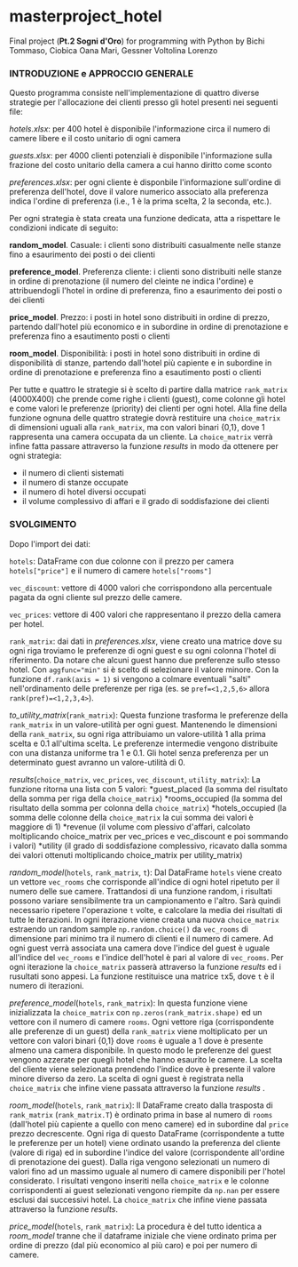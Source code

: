 # masterproject_hotel
Final project (**Pt.2 Sogni d'Oro**) for programming with Python by Bichi Tommaso, Ciobica Oana Mari, Gessner Voltolina Lorenzo

### INTRODUZIONE e APPROCCIO GENERALE

Questo programma consiste nell'implementazione di quattro diverse strategie per l'allocazione dei clienti presso gli hotel presenti nei seguenti file:

*hotels.xlsx*: per 400 hotel è disponibile l'informazione circa il numero di camere libere e il costo unitario di ogni camera

*guests.xlsx*: per 4000 clienti potenziali è disponibile l'informazione sulla frazione del costo unitario della camera a cui hanno diritto come sconto

*preferences.xlsx*: per ogni cliente è disponbile l'informazione sull'ordine di preferenza dell'hotel, dove il valore numerico associato alla preferenza indica l'ordine di preferenza (i.e., 1 è la prima scelta, 2 la seconda, etc.).

Per ogni strategia è stata creata una funzione dedicata, atta a rispettare le condizioni indicate di seguito:

**random_model**. Casuale: i clienti sono distribuiti casualmente nelle stanze fino a esaurimento dei posti o dei clienti

**preference_model**. Preferenza cliente: i clienti sono distribuiti nelle stanze in ordine di prenotazione (il numero del cleinte ne indica l'ordine) e attribuendogli l'hotel in ordine di preferenza, fino a esaurimento dei posti o dei clienti

**price_model**. Prezzo: i posti in hotel sono distribuiti in ordine di prezzo, partendo dall'hotel più economico e in subordine in ordine di prenotazione e preferenza fino a esautimento posti o clienti 

**room_model**. Disponibilità: i posti in hotel sono distribuiti in ordine di disponibilità di stanze, partendo dall'hotel più capiente e in subordine in ordine di prenotazione e preferenza fino a esautimento posti o clienti 


Per tutte e quattro le strategie si è scelto di partire dalla matrice `rank_matrix` (4000X400) che prende come righe i clienti (guest), come colonne gli hotel e come valori le preferenze (priority) dei clienti per ogni hotel. Alla fine della funzione ognuna delle quattro strategie dovrà restituire una `choice_matrix` di dimensioni uguali alla `rank_matrix`, ma con valori binari {0,1}, dove 1 rappresenta una camera occupata da un cliente. La `choice_matrix` verrà infine fatta passare attraverso la funzione *results* in modo da ottenere per ogni strategia:

  * il numero di clienti sistemati
  * il numero di stanze occupate
  * il numero di hotel diversi occupati
  * il volume complessivo di affari e il grado di soddisfazione dei clienti

### SVOLGIMENTO

Dopo l'import dei dati:

`hotels`: DataFrame con due colonne con il prezzo per camera `hotels["price"]` e il numero di camere `hotels["rooms"]`

`vec_discount`: vettore di 4000 valori che corrispondono alla percentuale pagata da ogni cliente sul prezzo delle camere. 

`vec_prices`: vettore di 400 valori che rappresentano il prezzo della camera per hotel.

`rank_matrix`: dai dati in *preferences.xlsx*, viene creato una matrice dove su ogni riga troviamo le preferenze di ogni guest e su ogni colonna l'hotel di riferimento. Da notare che alcuni guest hanno due preferenze sullo stesso hotel. Con `aggfunc="min"` si è scelto di selezionare il valore minore.  Con la funzione  `df.rank(axis = 1)` si vengono a colmare eventuali "salti" nell'ordinamento delle preferenze per riga (es. se `pref=<1,2,5,6>` allora `rank(pref)=<1,2,3,4>`).

*to_utility_matrix*(`rank_matrix`):
 Questa funzione trasforma le preferenze della `rank_matrix` in un valore-utilità per ogni guest. Mantenendo le dimensioni della `rank_matrix`, su ogni riga attribuiamo un valore-utilità 1 alla prima scelta e 0.1 all'ultima scelta. Le preferenze intermedie vengono distribuite con una distanza uniforme tra 1 e 0.1. Gli hotel senza preferenza per un determinato guest avranno un valore-utilità di 0.

*results*(`choice_matrix`, `vec_prices`, `vec_discount`, `utility_matrix`):
 La funzione ritorna una lista con 5 valori:
  *guest_placed (la somma del risultato della somma per riga della `choice_matrix`)
  *rooms_occupied (la somma del risultato della somma per colonna della `choice_matrix`)
  *hotels_occupied (la somma delle colonne della `choice_matrix` la cui somma dei valori è maggiore di 1)
  *revenue (il volume com plessivo d'affari, calcolato moltiplicando choice_matrix per vec_prices e vec_discount e poi sommando i valori)
  *utility (il grado di soddisfazione complessivo, ricavato dalla somma dei valori ottenuti moltiplicando choice_matrix per utility_matrix)

*random_model*(`hotels`, `rank_matrix`, `t`):
 Dal DataFrame `hotels` viene creato un vettore `vec_rooms` che corrisponde all'indice di ogni hotel ripetuto per il numero delle sue camere.
Trattandosi di una funzione random, i risultati possono variare sensibilmente tra un campionamento e l'altro. Sarà quindi necessario ripetere l'operazione `t` volte,  e calcolare la media dei risultati di tutte le iterazioni. In ogni iterazione viene creata una nuova `choice_matrix` estraendo un random sample `np.random.choice()` da `vec_rooms` di dimensione pari minimo tra il numero di clienti e il numero di camere. Ad ogni guest verrà associata una camera dove l'indice del guest è uguale all'indice del `vec_rooms` e l'indice dell'hotel è pari al valore di `vec_rooms`. Per ogni iterazione la `choice_matrix` passerà attraverso la funzione *results* ed i rusultati sono appesi. La funzione restituisce una matrice `t`x5, dove `t` è il numero di iterazioni.

*preference_model*(`hotels`, `rank_matrix`):
 In questa funzione viene inizializzata la `choice_matrix` con `np.zeros(rank_matrix.shape)` ed un vettore con il numero di camere `rooms`. Ogni vettore riga (corrispondente alle preferenze di un guest) della `rank_matrix` viene moltiplicato per un vettore con valori binari {0,1} dove `rooms` è uguale a 1 dove è presente almeno una camera disponibile. In questo modo le preferenze del guest vengono azzerate per quegli hotel che hanno esaurito le camere. La scelta del cliente viene selezionata prendendo l'indice dove è presente il valore minore diverso da zero. La scelta di ogni guest è registrata nella `choice_matrix` che infine viene passata attraverso la funzione *results* .

*room_model*(`hotels`, `rank_matrix`):
 Il DataFrame creato dalla trasposta di `rank_matrix` (`rank_matrix.T`) è ordinato prima in base al numero di `rooms` (dall'hotel più capiente a quello con meno camere) ed in subordine dal `price` prezzo decrescente. Ogni riga di questo DataFrame (corrispondente a tutte le preferenze per un hotel) viene ordinato usando la preferenza del cliente (valore di riga) ed in subordine l'indice del valore (corrispondente all'ordine di prenotazione dei guest). Dalla riga vengono selezionati un numero di valori fino ad un massimo uguale al numero di camere disponibili per l'hotel considerato. I risultati vengono inseriti nella `choice_matrix` e le colonne corrispondenti ai guest selezionati vengono riempite da `np.nan` per essere esclusi dai successivi hotel. La `choice_matrix` che infine viene passata attraverso la funzione *results*.

*price_model*(`hotels`, `rank_matrix`):
 La procedura è del tutto identica a *room_model* tranne che il dataframe iniziale che viene ordinato prima per ordine di prezzo (dal più economico al più caro) e poi per numero di camere.




